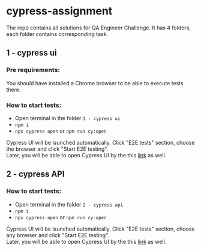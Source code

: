 # cypress-assignment

The repo contains all solutions for QA Engineer Challenge. It has 4 folders, each folder contains corresponding task.

## 1 - cypress ui

### Pre requirements: 
You should have installed a Chrome browser to be able to execute tests there.

### How to start tests:
- Open terminal in the folder `1 - cypress ui`
- ```npm i```
- ```npx cypress open``` or ```npm run cy:open```

Cypress UI will be launched automatically. Click "E2E tests" section, choose the browser and click "Start E2E testing". \
Later, you will be able to open Cypress UI by the this [link](http://localhost:51736/__/#/specs) as well.


## 2 - cypress API

### How to start tests:
- Open terminal in the folder `2 - cypress api`
- ```npm i```
- ```npx cypress open``` or ```npm run cy:open```

Cypress UI will be launched automatically. Click "E2E tests" section, choose any browser and click "Start E2E testing". \
Later, you will be able to open Cypress UI by the this [link](http://localhost:51736/__/#/specs) as well.